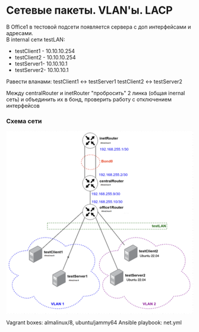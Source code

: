 <h1>Сетевые пакеты. VLAN'ы. LACP</h1>
<p>
В Office1 в тестовой подсети появляется сервера с доп интерфейсами и адресами.<br>
В internal сети testLAN:
</p>
<ul>
    <li>testClient1 - 10.10.10.254</li>
    <li>testClient2 - 10.10.10.254</li>
    <li>testServer1- 10.10.10.1</li>
    <li>testServer2- 10.10.10.1</li>
</ul>
<p>
Равести вланами:
testClient1 <-> testServer1
testClient2 <-> testServer2
</p>
<p>
Между centralRouter и inetRouter "пробросить" 2 линка (общая inernal сеть) и объединить их в бонд, проверить работу c отключением интерфейсов
</p>

<h3>Схема сети</h3>
<img src="scheme.png" alt="" align="center">

<p>
Vagrant boxes: almalinux/8, ubuntu/jammy64
Ansible playbook: net.yml 
</p>
